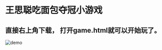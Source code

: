 # 王思聪吃面包夺冠小游戏

## 直接右上角下载， 打开game.html就可以开始玩了。

![demo](https://github.com/johenrre/wangsicongGame/blob/master/demo.gif)